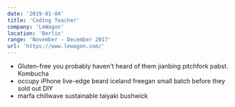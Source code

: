 ```yaml
---
date: '2019-01-04'
title: 'Coding Teacher'
company: 'LeWagon'
location: 'Berlin'
range: 'November - December 2017'
url: 'https://www.lewagon.com/'
---
```


- Gluten-free you probably haven't heard of them jianbing pitchfork pabst. Kombucha
- occupy iPhone live-edge beard iceland freegan small batch before they sold out DIY
- marfa chillwave sustainable taiyaki bushwick
